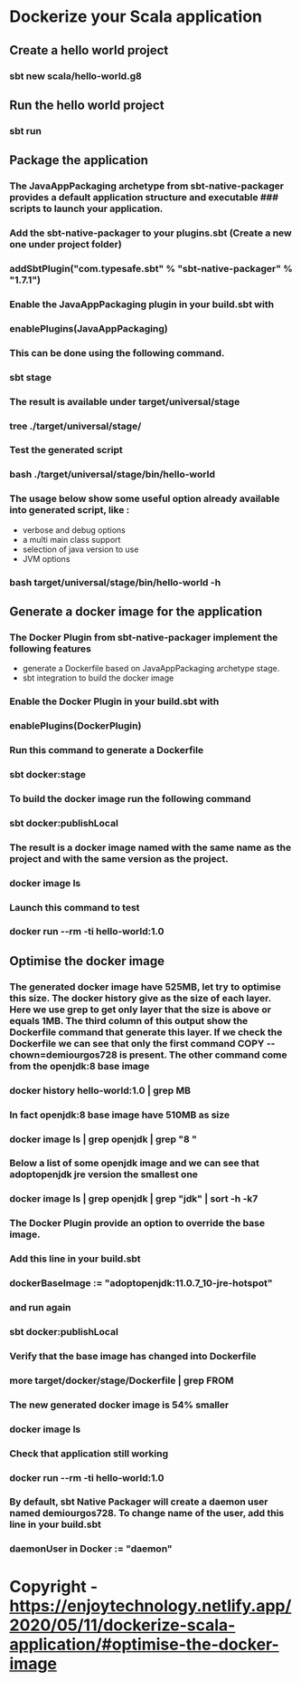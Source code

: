 # Dockerize your Scala application

## Create a hello world project
### sbt new scala/hello-world.g8

##  Run the hello world project
### sbt run

## Package the application
### The JavaAppPackaging archetype from sbt-native-packager provides a default application structure and executable ### scripts to launch your application.
### Add the sbt-native-packager to your plugins.sbt (Create a new one under project folder)
### addSbtPlugin("com.typesafe.sbt" % "sbt-native-packager" % "1.7.1")

### Enable the JavaAppPackaging plugin in your build.sbt with
### enablePlugins(JavaAppPackaging)

### This can be done using the following command.
### sbt stage

### The result is available under target/universal/stage
### tree ./target/universal/stage/

### Test the generated script
### bash ./target/universal/stage/bin/hello-world

### The usage below show some useful option already available into generated script, like :
 - verbose and debug options
 - a multi main class support
 - selection of java version to use
 - JVM options

 ### bash target/universal/stage/bin/hello-world -h
 
## Generate a docker image for the application
### The Docker Plugin from sbt-native-packager implement the following features
 - generate a Dockerfile based on JavaAppPackaging archetype stage.
 - sbt integration to build the docker image

### Enable the Docker Plugin in your build.sbt with
### enablePlugins(DockerPlugin)

### Run this command to generate a Dockerfile
### sbt docker:stage

### To build the docker image run the following command
### sbt docker:publishLocal

### The result is a docker image named with the same name as the project and with the same version as the project.
### docker image ls

### Launch this command to test
### docker run --rm -ti hello-world:1.0

## Optimise the docker image
### The generated docker image have 525MB, let try to optimise this size. The docker history give as the size of each layer. Here we use grep to get only layer that the size is above or equals 1MB. The third column of this output show the Dockerfile command that generate this layer. If we check the Dockerfile we can see that only the first command COPY --chown=demiourgos728 is present. The other command come from the openjdk:8 base image

### docker history hello-world:1.0 | grep MB

### In fact openjdk:8 base image have 510MB as size
### docker image ls | grep openjdk | grep "8 "

### Below a list of some openjdk image and we can see that adoptopenjdk jre version the smallest one
### docker image ls | grep openjdk | grep "jdk" | sort -h -k7

### The Docker Plugin provide an option to override the base image.
### Add this line in your build.sbt
### dockerBaseImage := "adoptopenjdk:11.0.7_10-jre-hotspot"
### and run again
### sbt docker:publishLocal
### Verify that the base image has changed into Dockerfile
### more target/docker/stage/Dockerfile | grep FROM

### The new generated docker image is 54% smaller
### docker image ls

### Check that application still working
### docker run --rm -ti hello-world:1.0

### By default, sbt Native Packager will create a daemon user named demiourgos728. To change name of the user, add this line in your build.sbt
### daemonUser in Docker := "daemon"

# Copyright - https://enjoytechnology.netlify.app/2020/05/11/dockerize-scala-application/#optimise-the-docker-image